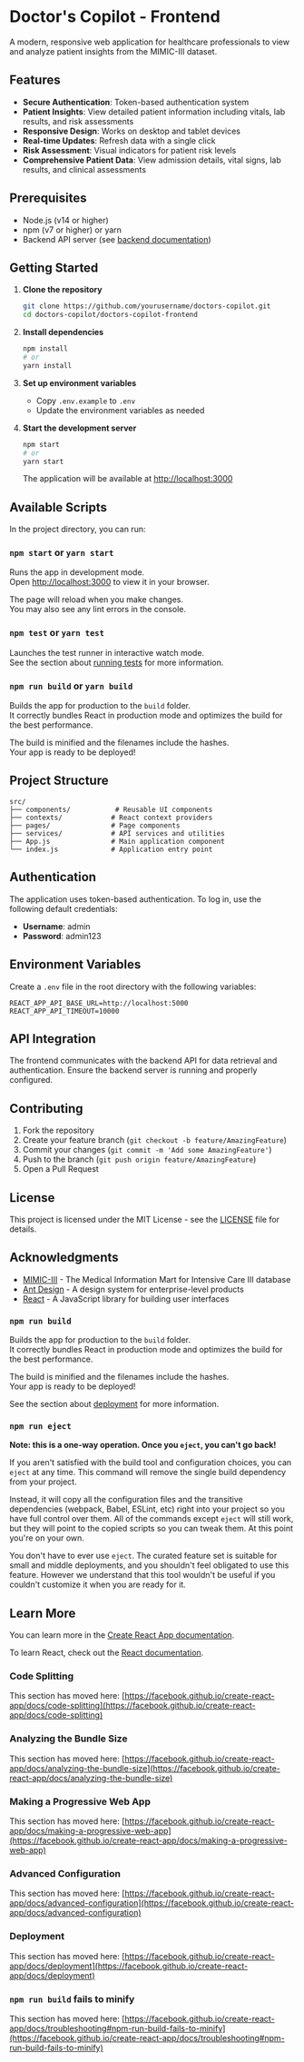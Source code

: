 # Doctor's Copilot - Frontend

A modern, responsive web application for healthcare professionals to view and analyze patient insights from the MIMIC-III dataset.

## Features

- **Secure Authentication**: Token-based authentication system
- **Patient Insights**: View detailed patient information including vitals, lab results, and risk assessments
- **Responsive Design**: Works on desktop and tablet devices
- **Real-time Updates**: Refresh data with a single click
- **Risk Assessment**: Visual indicators for patient risk levels
- **Comprehensive Patient Data**: View admission details, vital signs, lab results, and clinical assessments

## Prerequisites

- Node.js (v14 or higher)
- npm (v7 or higher) or yarn
- Backend API server (see [backend documentation](../README.md))

## Getting Started

1. **Clone the repository**
   ```bash
   git clone https://github.com/yourusername/doctors-copilot.git
   cd doctors-copilot/doctors-copilot-frontend
   ```

2. **Install dependencies**
   ```bash
   npm install
   # or
   yarn install
   ```

3. **Set up environment variables**
   - Copy `.env.example` to `.env`
   - Update the environment variables as needed

4. **Start the development server**
   ```bash
   npm start
   # or
   yarn start
   ```
   The application will be available at [http://localhost:3000](http://localhost:3000)

## Available Scripts

In the project directory, you can run:

### `npm start` or `yarn start`

Runs the app in development mode.\
Open [http://localhost:3000](http://localhost:3000) to view it in your browser.

The page will reload when you make changes.\
You may also see any lint errors in the console.

### `npm test` or `yarn test`

Launches the test runner in interactive watch mode.\
See the section about [running tests](https://facebook.github.io/create-react-app/docs/running-tests) for more information.

### `npm run build` or `yarn build`

Builds the app for production to the `build` folder.\
It correctly bundles React in production mode and optimizes the build for the best performance.

The build is minified and the filenames include the hashes.\
Your app is ready to be deployed!

## Project Structure

```
src/
├── components/           # Reusable UI components
├── contexts/            # React context providers
├── pages/               # Page components
├── services/            # API services and utilities
├── App.js               # Main application component
└── index.js             # Application entry point
```

## Authentication

The application uses token-based authentication. To log in, use the following default credentials:

- **Username**: admin
- **Password**: admin123

## Environment Variables

Create a `.env` file in the root directory with the following variables:

```
REACT_APP_API_BASE_URL=http://localhost:5000
REACT_APP_API_TIMEOUT=10000
```

## API Integration

The frontend communicates with the backend API for data retrieval and authentication. Ensure the backend server is running and properly configured.

## Contributing

1. Fork the repository
2. Create your feature branch (`git checkout -b feature/AmazingFeature`)
3. Commit your changes (`git commit -m 'Add some AmazingFeature'`)
4. Push to the branch (`git push origin feature/AmazingFeature`)
5. Open a Pull Request

## License

This project is licensed under the MIT License - see the [LICENSE](../LICENSE) file for details.

## Acknowledgments

- [MIMIC-III](https://mimic.physionet.org/) - The Medical Information Mart for Intensive Care III database
- [Ant Design](https://ant.design/) - A design system for enterprise-level products
- [React](https://reactjs.org/) - A JavaScript library for building user interfaces

### `npm run build`

Builds the app for production to the `build` folder.\
It correctly bundles React in production mode and optimizes the build for the best performance.

The build is minified and the filenames include the hashes.\
Your app is ready to be deployed!

See the section about [deployment](https://facebook.github.io/create-react-app/docs/deployment) for more information.

### `npm run eject`

**Note: this is a one-way operation. Once you `eject`, you can't go back!**

If you aren't satisfied with the build tool and configuration choices, you can `eject` at any time. This command will remove the single build dependency from your project.

Instead, it will copy all the configuration files and the transitive dependencies (webpack, Babel, ESLint, etc) right into your project so you have full control over them. All of the commands except `eject` will still work, but they will point to the copied scripts so you can tweak them. At this point you're on your own.

You don't have to ever use `eject`. The curated feature set is suitable for small and middle deployments, and you shouldn't feel obligated to use this feature. However we understand that this tool wouldn't be useful if you couldn't customize it when you are ready for it.

## Learn More

You can learn more in the [Create React App documentation](https://facebook.github.io/create-react-app/docs/getting-started).

To learn React, check out the [React documentation](https://reactjs.org/).

### Code Splitting

This section has moved here: [https://facebook.github.io/create-react-app/docs/code-splitting](https://facebook.github.io/create-react-app/docs/code-splitting)

### Analyzing the Bundle Size

This section has moved here: [https://facebook.github.io/create-react-app/docs/analyzing-the-bundle-size](https://facebook.github.io/create-react-app/docs/analyzing-the-bundle-size)

### Making a Progressive Web App

This section has moved here: [https://facebook.github.io/create-react-app/docs/making-a-progressive-web-app](https://facebook.github.io/create-react-app/docs/making-a-progressive-web-app)

### Advanced Configuration

This section has moved here: [https://facebook.github.io/create-react-app/docs/advanced-configuration](https://facebook.github.io/create-react-app/docs/advanced-configuration)

### Deployment

This section has moved here: [https://facebook.github.io/create-react-app/docs/deployment](https://facebook.github.io/create-react-app/docs/deployment)

### `npm run build` fails to minify

This section has moved here: [https://facebook.github.io/create-react-app/docs/troubleshooting#npm-run-build-fails-to-minify](https://facebook.github.io/create-react-app/docs/troubleshooting#npm-run-build-fails-to-minify)
